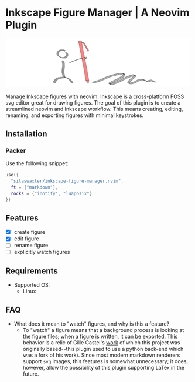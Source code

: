 # Inkscape Figure Manager | A Neovim Plugin

![InkFigMan Header Logo](header_logo.png)

Manage Inkscape figures with neovim. Inkscape is a cross-platform FOSS svg
editor great for drawing figures. The goal of this plugin is to create a
streamlined neovim and Inkscape workflow. This means creating, editing,
renaming, and exporting figures with minimal keystrokes.

## Installation

### Packer

Use the following snippet:

```lua
use({
  "silaswaxter/inkscape-figure-manager.nvim",
  ft = {"markdown"},
  rocks = {"inotify", "luaposix"}
})
```

## Features

- [x] create figure
- [x] edit figure
- [ ] rename figure
- [ ] explicitly watch figures

## Requirements

- Supported OS:
  - Linux

## FAQ

- What does it mean to "watch" figures, and why is this a feature?
  - To "watch" a figure means that a background process is looking at the
    figure files; when a figure is written, it can be exported. This behavior
    is a relic of Gille Castel's
    [work](https://castel.dev/post/lecture-notes-2/) of which this project was
    originally based--this plugin used to use a python back-end which was a fork
    of his work). Since most modern markdown renderers support `svg` images, this
    features is somewhat unnecessary; it does, however, allow the possibility of
    this plugin supporting LaTex in the future.
